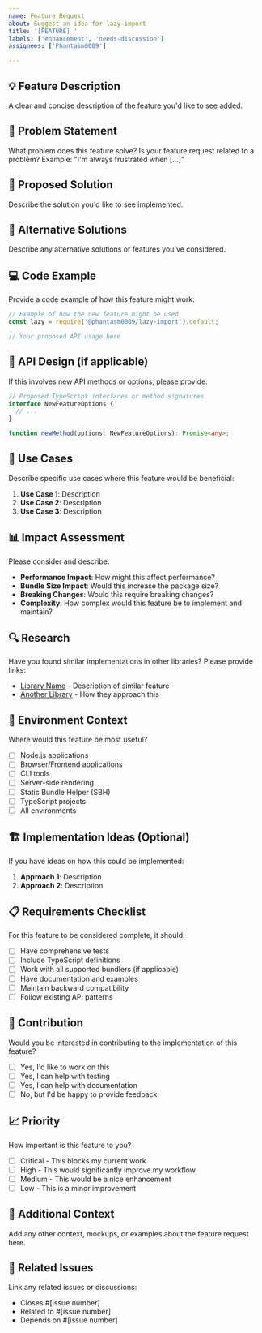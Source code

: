 ```yaml
---
name: Feature Request
about: Suggest an idea for lazy-import
title: '[FEATURE] '
labels: ['enhancement', 'needs-discussion']
assignees: ['Phantasm0009']

---
```


## 💡 Feature Description
A clear and concise description of the feature you'd like to see added.

## 🎯 Problem Statement
What problem does this feature solve? Is your feature request related to a problem?
Example: "I'm always frustrated when [...]"

## 🔧 Proposed Solution
Describe the solution you'd like to see implemented.

## 🌟 Alternative Solutions
Describe any alternative solutions or features you've considered.

## 💻 Code Example
Provide a code example of how this feature might work:

```javascript
// Example of how the new feature might be used
const lazy = require('@phantasm0009/lazy-import').default;

// Your proposed API usage here
```

## 🎨 API Design (if applicable)
If this involves new API methods or options, please provide:

```typescript
// Proposed TypeScript interfaces or method signatures
interface NewFeatureOptions {
  // ...
}

function newMethod(options: NewFeatureOptions): Promise<any>;
```

## 🧪 Use Cases
Describe specific use cases where this feature would be beneficial:

1. **Use Case 1**: Description
2. **Use Case 2**: Description
3. **Use Case 3**: Description

## 📊 Impact Assessment
Please consider and describe:

- **Performance Impact**: How might this affect performance?
- **Bundle Size Impact**: Would this increase the package size?
- **Breaking Changes**: Would this require breaking changes?
- **Complexity**: How complex would this feature be to implement and maintain?

## 🔍 Research
Have you found similar implementations in other libraries? Please provide links:

- [Library Name](link) - Description of similar feature
- [Another Library](link) - How they approach this

## 📱 Environment Context
Where would this feature be most useful?

- [ ] Node.js applications
- [ ] Browser/Frontend applications
- [ ] CLI tools
- [ ] Server-side rendering
- [ ] Static Bundle Helper (SBH)
- [ ] TypeScript projects
- [ ] All environments

## 🏗️ Implementation Ideas (Optional)
If you have ideas on how this could be implemented:

1. **Approach 1**: Description
2. **Approach 2**: Description

## 📋 Requirements Checklist
For this feature to be considered complete, it should:

- [ ] Have comprehensive tests
- [ ] Include TypeScript definitions
- [ ] Work with all supported bundlers (if applicable)
- [ ] Have documentation and examples
- [ ] Maintain backward compatibility
- [ ] Follow existing API patterns

## 🤝 Contribution
Would you be interested in contributing to the implementation of this feature?

- [ ] Yes, I'd like to work on this
- [ ] Yes, I can help with testing
- [ ] Yes, I can help with documentation
- [ ] No, but I'd be happy to provide feedback

## 📈 Priority
How important is this feature to you?

- [ ] Critical - This blocks my current work
- [ ] High - This would significantly improve my workflow
- [ ] Medium - This would be a nice enhancement
- [ ] Low - This is a minor improvement

## 📝 Additional Context
Add any other context, mockups, or examples about the feature request here.

## 🔗 Related Issues
Link any related issues or discussions:

- Closes #[issue number]
- Related to #[issue number]
- Depends on #[issue number]

